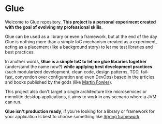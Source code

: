 # Glue

Welcome to Glue repository. **This project is a personal experiment created with the goal of evolving my professional 
skills**.

Glue can be used as a library or even a framework, but at the end of the day Glue is nothing more than a simple IoC 
mechanism created as a experiment, acting as a placement (like a background story) to let me test libraries and best 
practices.

In another words, **Glue is a simple IoC to let me glue libraries together** (understand the name now?) **while 
applying best development practices** (such modularized development, clean code, design patterns, TDD, fail-fast, 
convention over configuration and even DevOps) 
based in the articles and books published by the gods (like [Martin Fowler](https://martinfowler.com/)).

This project also don't target a single architecture like microservices or monolitic desktop applications, it aims to 
work in any scenario where a JVM can run.

**Glue isn't production ready**, if you're looking for a library or framework for your application is best to choose 
something like [Spring framework](https://spring.io/).
